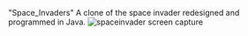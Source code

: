 "Space_Invaders"
A clone of the space invader redesigned and programmed in Java.
![spaceinvader screen capture](https://user-images.githubusercontent.com/11966905/34648835-28c99e66-f3b3-11e7-9be9-f90ec96614f1.PNG)
